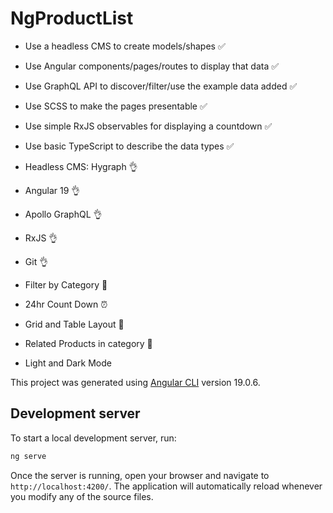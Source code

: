 # NgProductList

- Use a headless CMS to create models/shapes ✅
- Use Angular components/pages/routes to display that data ✅
- Use GraphQL API to discover/filter/use the example data added ✅
- Use SCSS to make the pages presentable ✅
- Use simple RxJS observables for displaying a countdown ✅
- Use basic TypeScript to describe the data types ✅

- Headless CMS: Hygraph 👌
- Angular 19 👌
- Apollo GraphQL 👌
- RxJS 👌
- Git 👌

- Filter by Category 🚀
- 24hr Count Down ⏰
- Grid and Table Layout 🚀
- Related Products in category 🚀
- Light and Dark Mode 

This project was generated using [Angular CLI](https://github.com/angular/angular-cli) version 19.0.6.

## Development server

To start a local development server, run:

```bash
ng serve
```

Once the server is running, open your browser and navigate to `http://localhost:4200/`. The application will
automatically reload whenever you modify any of the source files.

